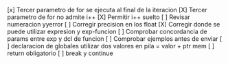 
[x] Tercer parametro de for se ejecuta al final de la iteracion
[X] Tercer parametro de for no admite i++
[X] Permitir i++ suelto
[ ] Revisar numeracion yyerror
[ ] Corregir precision en los float
[X] Corregir donde se puede utilizar expresion y exp-funcion
[ ] Comprobar concordancia de params entre exp y dcl de funcion
[ ] Comprobar ejemplos antes de enviar
[ ] declaracion de globales utilizar dos valores en pila = valor + ptr mem
[ ] return obligatorio
[ ] break y continue
